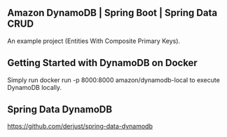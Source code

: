 Amazon DynamoDB | Spring Boot | Spring Data CRUD
------------------------------------------------
An example project (Entities With Composite Primary Keys).

Getting Started with DynamoDB on Docker
---------------------------------------
Simply run docker run -p 8000:8000 amazon/dynamodb-local to execute DynamoDB locally.

Spring Data DynamoDB
--------------------
https://github.com/derjust/spring-data-dynamodb
